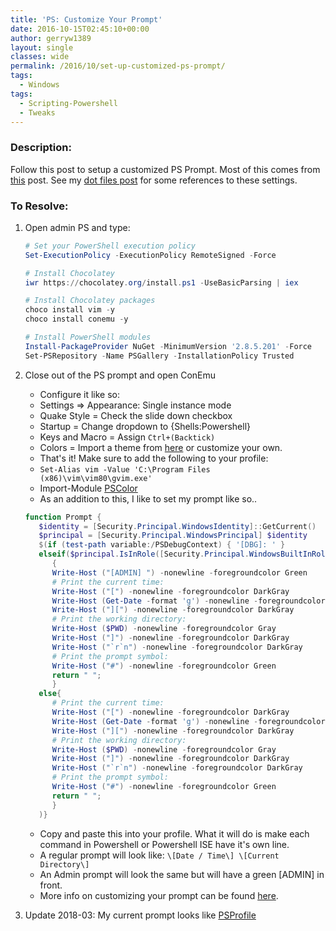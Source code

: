```yaml
---
title: 'PS: Customize Your Prompt'
date: 2016-10-15T02:45:10+00:00
author: gerryw1389
layout: single
classes: wide
permalink: /2016/10/set-up-customized-ps-prompt/
tags:
  - Windows
tags:
  - Scripting-Powershell
  - Tweaks
---
```

<!--more-->

### Description:

Follow this post to setup a customized PS Prompt. Most of this comes from [this](https://hodgkins.io/ultimate-powershell-prompt-and-git-setup) post. See my [dot files post](https://automationadmin.com/2022/01/dot-files) for some references to these settings.

### To Resolve:

1. Open admin PS and type:

   ```powershell
   # Set your PowerShell execution policy
   Set-ExecutionPolicy -ExecutionPolicy RemoteSigned -Force

   # Install Chocolatey
   iwr https://chocolatey.org/install.ps1 -UseBasicParsing | iex

   # Install Chocolatey packages
   choco install vim -y
   choco install conemu -y

   # Install PowerShell modules
   Install-PackageProvider NuGet -MinimumVersion '2.8.5.201' -Force
   Set-PSRepository -Name PSGallery -InstallationPolicy Trusted
   ```

2. Close out of the PS prompt and open ConEmu

   - Configure it like so:  
   - Settings => Appearance: Single instance mode  
   - Quake Style = Check the slide down checkbox  
   - Startup = Change dropdown to {Shells:Powershell}  
   - Keys and Macro = Assign `Ctrl+(Backtick)`
   - Colors = Import a theme from [here](https://github.com/joonro/ConEmu-Color-Themes) or customize your own.
   - That's it! Make sure to add the following to your profile:
   - `Set-Alias vim -Value 'C:\Program Files (x86)\vim\vim80\gvim.exe'`
   - Import-Module [PSColor](https://github.com/Davlind/PSColor)
   - As an addition to this, I like to set my prompt like so..

   ```powershell
   function Prompt {
      $identity = [Security.Principal.WindowsIdentity]::GetCurrent()
      $principal = [Security.Principal.WindowsPrincipal] $identity
      $(if (test-path variable:/PSDebugContext) { '[DBG]: ' }
      elseif($principal.IsInRole([Security.Principal.WindowsBuiltInRole] "Administrator"))
         {
         Write-Host ("[ADMIN] ") -nonewline -foregroundcolor Green
         # Print the current time:
         Write-Host ("[") -nonewline -foregroundcolor DarkGray
         Write-Host (Get-Date -format 'g') -nonewline -foregroundcolor Gray
         Write-Host ("][") -nonewline -foregroundcolor DarkGray
         # Print the working directory:
         Write-Host ($PWD) -nonewline -foregroundcolor Gray
         Write-Host ("]") -nonewline -foregroundcolor DarkGray
         Write-Host ("`r`n") -nonewline -foregroundcolor DarkGray
         # Print the prompt symbol:
         Write-Host ("#") -nonewline -foregroundcolor Green
         return " ";
         }
      else{
         # Print the current time:
         Write-Host ("[") -nonewline -foregroundcolor DarkGray
         Write-Host (Get-Date -format 'g') -nonewline -foregroundcolor Gray
         Write-Host ("][") -nonewline -foregroundcolor DarkGray
         # Print the working directory:
         Write-Host ($PWD) -nonewline -foregroundcolor Gray
         Write-Host ("]") -nonewline -foregroundcolor DarkGray
         Write-Host ("`r`n") -nonewline -foregroundcolor DarkGray
         # Print the prompt symbol:
         Write-Host ("#") -nonewline -foregroundcolor Green
         return " ";
         }
      )}
   ```

   - Copy and paste this into your profile. What it will do is make each command in Powershell or Powershell ISE have it's own line.
   - A regular prompt will look like: `\[Date / Time\] \[Current Directory\]`
   - An Admin prompt will look the same but will have a green [ADMIN] in front.
   - More info on customizing your prompt can be found [here](https://technet.microsoft.com/en-us/library/hh847739.aspx).

2. Update 2018-03: My current prompt looks like [PSProfile](https://github.com/gerryw1389/misc/blob/main/dot-files/Microsoft.Powershell_profile.ps1)

